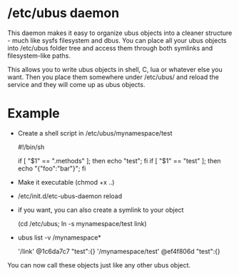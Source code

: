 # /etc/ubus daemon 

This daemon makes it easy to organize ubus objects into a cleaner structure -
much like sysfs filesystem and dbus. You can place all your ubus objects into
/etc/ubus folder tree and access them through both symlinks and filesystem-like
paths. 

This allows you to write ubus objects in shell, C, lua or whatever else you
want. Then you place them somewhere under /etc/ubus/ and reload the service and
they will come up as ubus objects. 

# Example 

* Create a shell script in /etc/ubus/mynamespace/test

	#!/bin/sh

	if [ "$1" == ".methods" ]; then echo "test"; fi
	if [ "$1" == "test" ]; then echo "{\"foo\":\"bar\"}"; fi

* Make it executable (chmod +x ..) 
* /etc/init.d/etc-ubus-daemon reload 
* if you want, you can also create a symlink to your object

	(cd /etc/ubus; ln -s mynamespace/test link) 

* ubus list -v /mynamespace*
	
	'/link' @1c6da7c7
		"test":{}
	'/mynamespace/test' @ef4f806d
		"test":{}

You can now call these objects just like any other ubus object. 

